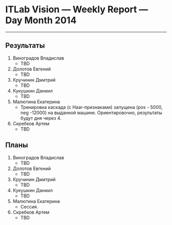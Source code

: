 # ITLab Vision — Weekly Report — Day Month 2014

----------------

## Результаты

  1. Виноградов Владислав
     - TBD
  1. Долотов Евгений
     - TBD
  1. Кручинин Дмитрий
     - TBD
  1. Кукушкин Даниил
     - TBD
  1. Малютина Екатерина
     - Тренировка каскада (c Haar-признаками) запущена (pos - 5000, neg -12000) на выданной машине. Ориентировочно, результаты будут дня через 4. 
  1. Скребков Артем
     - TBD

## Планы

  1. Виноградов Владислав
     - TBD
  1. Долотов Евгений
     - TBD
  1. Кручинин Дмитрий
     - TBD
  1. Кукушкин Даниил
     - TBD
  1. Малютина Екатерина
     - Сессия.
  1. Скребков Артем
     - TBD
